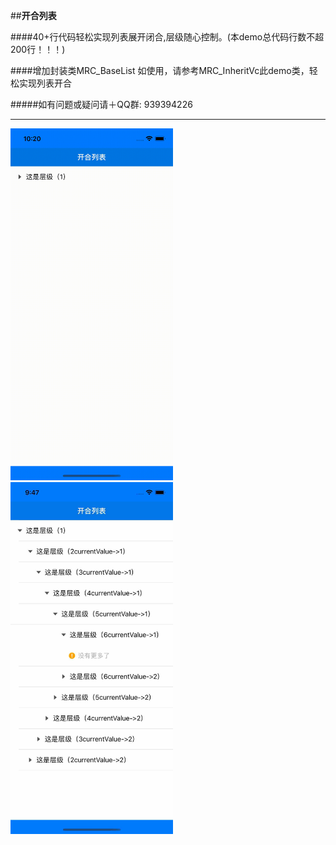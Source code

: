 ##**开合列表**

####40+行代码轻松实现列表展开闭合,层级随心控制。(本demo总代码行数不超200行！！！)

####增加封装类MRC_BaseList  如使用，请参考MRC_InheritVc此demo类，轻松实现列表开合

#####如有问题或疑问请＋QQ群: 939394226

***

<img src="https://github.com/jiajun1203/SwiftList/blob/main/all.gif?raw=true" width="260" height="563" alt=" "/><br/><img src="https://github.com/jiajun1203/SwiftList/blob/main/pic_1.png?raw=true" width="260" height="563" alt=" "/><br/>

